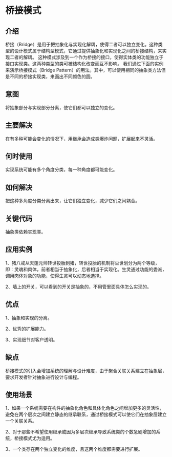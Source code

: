 # 桥接模式

## 介绍

桥接（Bridge）是用于把抽象化与实现化解耦，使得二者可以独立变化。这种类型的设计模式属于结构型模式，它通过提供抽象化和实现化之间的桥接结构，来实现二者的解耦。
这种模式涉及到一个作为桥接的接口，使得实体类的功能独立于接口实现类。这两种类型的类可被结构化改变而互不影响。
我们通过下面的实例来演示桥接模式（Bridge Pattern）的用法。其中，可以使用相同的抽象类方法但是不同的桥接实现类，来画出不同颜色的圆。

## 意图

将抽象部分与实现部分分离，使它们都可以独立的变化。

## 主要解决

在有多种可能会变化的情况下，用继承会造成类爆炸问题，扩展起来不灵活。

## 何时使用

实现系统可能有多个角度分类，每一种角度都可能变化。

## 如何解决

把这种多角度分类分离出来，让它们独立变化，减少它们之间耦合。

## 关键代码

抽象类依赖实现类。

## 应用实例

 1、猪八戒从天蓬元帅转世投胎到猪，转世投胎的机制将尘世划分为两个等级，即：灵魂和肉体，前者相当于抽象化，后者相当于实现化。生灵通过功能的委派，调用肉体对象的功能，使得生灵可以动态地选择。 
 
 2、墙上的开关，可以看到的开关是抽象的，不用管里面具体怎么实现的。
 
## 优点

1、抽象和实现的分离。 

2、优秀的扩展能力。 

3、实现细节对客户透明。

## 缺点

桥接模式的引入会增加系统的理解与设计难度，由于聚合关联关系建立在抽象层，要求开发者针对抽象进行设计与编程。

## 使用场景

 1、如果一个系统需要在构件的抽象化角色和具体化角色之间增加更多的灵活性，避免在两个层次之间建立静态的继承联系，通过桥接模式可以使它们在抽象层建立一个关联关系。 
 
 2、对于那些不希望使用继承或因为多层次继承导致系统类的个数急剧增加的系统，桥接模式尤为适用。 
 
 3、一个类存在两个独立变化的维度，且这两个维度都需要进行扩展。
 
 









